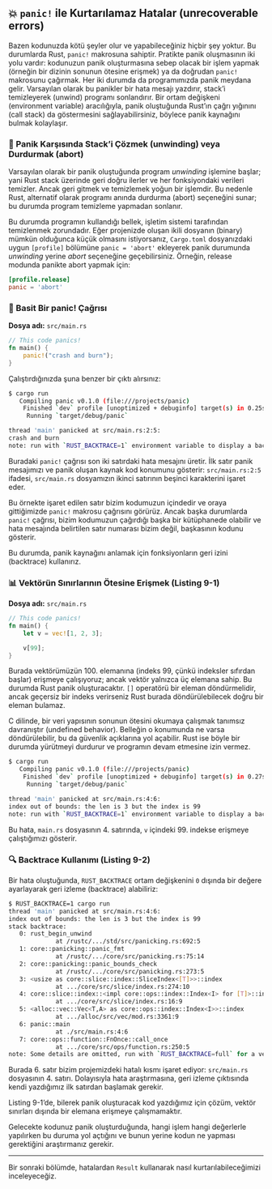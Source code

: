## 💥 `panic!` ile Kurtarılamaz Hatalar (unrecoverable errors)

Bazen kodunuzda kötü şeyler olur ve yapabileceğiniz hiçbir şey yoktur. Bu durumlarda Rust, `panic!` makrosuna sahiptir. Pratikte panik oluşmasının iki yolu vardır: kodunuzun panik oluşturmasına sebep olacak bir işlem yapmak (örneğin bir dizinin sonunun ötesine erişmek) ya da doğrudan `panic!` makrosunu çağırmak. Her iki durumda da programımızda panik meydana gelir. Varsayılan olarak bu panikler bir hata mesajı yazdırır, stack’i temizleyerek (unwind) programı sonlandırır. Bir ortam değişkeni (environment variable) aracılığıyla, panik oluştuğunda Rust’ın çağrı yığınını (call stack) da göstermesini sağlayabilirsiniz, böylece panik kaynağını bulmak kolaylaşır.

### 🔄 Panik Karşısında Stack’i Çözmek (unwinding) veya Durdurmak (abort)

Varsayılan olarak bir panik oluştuğunda program *unwinding* işlemine başlar; yani Rust stack üzerinde geri doğru ilerler ve her fonksiyondaki verileri temizler. Ancak geri gitmek ve temizlemek yoğun bir işlemdir. Bu nedenle Rust, alternatif olarak programı anında durdurma (abort) seçeneğini sunar; bu durumda program temizleme yapmadan sonlanır.

Bu durumda programın kullandığı bellek, işletim sistemi tarafından temizlenmek zorundadır. Eğer projenizde oluşan ikili dosyanın (binary) mümkün olduğunca küçük olmasını istiyorsanız, `Cargo.toml` dosyanızdaki uygun `[profile]` bölümüne `panic = 'abort'` ekleyerek panik durumunda *unwinding* yerine *abort* seçeneğine geçebilirsiniz. Örneğin, release modunda panikte abort yapmak için:

```toml
[profile.release]
panic = 'abort'
```

### 📝 Basit Bir panic! Çağrısı

**Dosya adı:** `src/main.rs`

```rust
// This code panics!
fn main() {
    panic!("crash and burn");
}
```

Çalıştırdığınızda şuna benzer bir çıktı alırsınız:

```bash
$ cargo run
   Compiling panic v0.1.0 (file:///projects/panic)
    Finished `dev` profile [unoptimized + debuginfo] target(s) in 0.25s
     Running `target/debug/panic`

thread 'main' panicked at src/main.rs:2:5:
crash and burn
note: run with `RUST_BACKTRACE=1` environment variable to display a backtrace
```

Buradaki `panic!` çağrısı son iki satırdaki hata mesajını üretir. İlk satır panik mesajımızı ve panik oluşan kaynak kod konumunu gösterir: `src/main.rs:2:5` ifadesi, `src/main.rs` dosyamızın ikinci satırının beşinci karakterini işaret eder.

Bu örnekte işaret edilen satır bizim kodumuzun içindedir ve oraya gittiğimizde `panic!` makrosu çağrısını görürüz. Ancak başka durumlarda `panic!` çağrısı, bizim kodumuzun çağırdığı başka bir kütüphanede olabilir ve hata mesajında belirtilen satır numarası bizim değil, başkasının kodunu gösterir.

Bu durumda, panik kaynağını anlamak için fonksiyonların geri izini (backtrace) kullanırız.

### 📊 Vektörün Sınırlarının Ötesine Erişmek (Listing 9-1)

**Dosya adı:** `src/main.rs`

```rust
// This code panics!
fn main() {
    let v = vec![1, 2, 3];

    v[99];
}
```

Burada vektörümüzün 100. elemanına (indeks 99, çünkü indeksler sıfırdan başlar) erişmeye çalışıyoruz; ancak vektör yalnızca üç elemana sahip. Bu durumda Rust panik oluşturacaktır. `[]` operatörü bir eleman döndürmelidir, ancak geçersiz bir indeks verirseniz Rust burada döndürülebilecek doğru bir eleman bulamaz.

C dilinde, bir veri yapısının sonunun ötesini okumaya çalışmak tanımsız davranıştır (undefined behavior). Belleğin o konumunda ne varsa döndürülebilir, bu da güvenlik açıklarına yol açabilir. Rust ise böyle bir durumda yürütmeyi durdurur ve programın devam etmesine izin vermez.

```bash
$ cargo run
   Compiling panic v0.1.0 (file:///projects/panic)
    Finished `dev` profile [unoptimized + debuginfo] target(s) in 0.27s
     Running `target/debug/panic`

thread 'main' panicked at src/main.rs:4:6:
index out of bounds: the len is 3 but the index is 99
note: run with `RUST_BACKTRACE=1` environment variable to display a backtrace
```

Bu hata, `main.rs` dosyasının 4. satırında, `v` içindeki 99. indekse erişmeye çalıştığımızı gösterir.

### 🔍 Backtrace Kullanımı (Listing 9-2)

Bir hata oluştuğunda, `RUST_BACKTRACE` ortam değişkenini `0` dışında bir değere ayarlayarak geri izleme (backtrace) alabiliriz:

```bash
$ RUST_BACKTRACE=1 cargo run
thread 'main' panicked at src/main.rs:4:6:
index out of bounds: the len is 3 but the index is 99
stack backtrace:
   0: rust_begin_unwind
             at /rustc/.../std/src/panicking.rs:692:5
   1: core::panicking::panic_fmt
             at /rustc/.../core/src/panicking.rs:75:14
   2: core::panicking::panic_bounds_check
             at /rustc/.../core/src/panicking.rs:273:5
   3: <usize as core::slice::index::SliceIndex<[T]>>::index
             at .../core/src/slice/index.rs:274:10
   4: core::slice::index::<impl core::ops::index::Index<I> for [T]>::index
             at .../core/src/slice/index.rs:16:9
   5: <alloc::vec::Vec<T,A> as core::ops::index::Index<I>>::index
             at .../alloc/src/vec/mod.rs:3361:9
   6: panic::main
             at ./src/main.rs:4:6
   7: core::ops::function::FnOnce::call_once
             at .../core/src/ops/function.rs:250:5
note: Some details are omitted, run with `RUST_BACKTRACE=full` for a verbose backtrace.
```

Burada 6. satır bizim projemizdeki hatalı kısmı işaret ediyor: `src/main.rs` dosyasının 4. satırı. Dolayısıyla hata araştırmasına, geri izleme çıktısında kendi yazdığımız ilk satırdan başlamak gerekir.

Listing 9-1’de, bilerek panik oluşturacak kod yazdığımız için çözüm, vektör sınırları dışında bir elemana erişmeye çalışmamaktır.

Gelecekte kodunuz panik oluşturduğunda, hangi işlem hangi değerlerle yapılırken bu duruma yol açtığını ve bunun yerine kodun ne yapması gerektiğini araştırmanız gerekir.

---

Bir sonraki bölümde, hatalardan `Result` kullanarak nasıl kurtarılabileceğimizi inceleyeceğiz.

